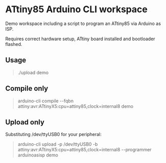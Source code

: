 # ATtiny85 Arduino CLI workspace

Demo workspace including a script to program an ATtiny85 via Arduino as ISP.

Requires correct hardware setup, ATtiny board installed and bootloader flashed.

## Usage
>./upload demo

## Compile only
>arduino-cli compile --fqbn attiny:avr:ATtinyX5:cpu=attiny85,clock=internal8 demo

## Upload only
Substituting /dev/ttyUSB0 for your peripheral:
>arduino-cli upload -p /dev/ttyUSB0 -b attiny:avr:ATtinyX5:cpu=attiny85,clock=internal8 --programmer arduinoasisp demo

